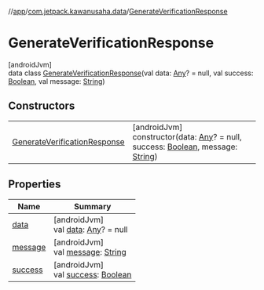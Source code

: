 //[app](../../../index.md)/[com.jetpack.kawanusaha.data](../index.md)/[GenerateVerificationResponse](index.md)

# GenerateVerificationResponse

[androidJvm]\
data class [GenerateVerificationResponse](index.md)(val data: [Any](https://kotlinlang.org/api/latest/jvm/stdlib/kotlin/-any/index.html)? = null, val success: [Boolean](https://kotlinlang.org/api/latest/jvm/stdlib/kotlin/-boolean/index.html), val message: [String](https://kotlinlang.org/api/latest/jvm/stdlib/kotlin/-string/index.html))

## Constructors

| | |
|---|---|
| [GenerateVerificationResponse](-generate-verification-response.md) | [androidJvm]<br>constructor(data: [Any](https://kotlinlang.org/api/latest/jvm/stdlib/kotlin/-any/index.html)? = null, success: [Boolean](https://kotlinlang.org/api/latest/jvm/stdlib/kotlin/-boolean/index.html), message: [String](https://kotlinlang.org/api/latest/jvm/stdlib/kotlin/-string/index.html)) |

## Properties

| Name | Summary |
|---|---|
| [data](data.md) | [androidJvm]<br>val [data](data.md): [Any](https://kotlinlang.org/api/latest/jvm/stdlib/kotlin/-any/index.html)? = null |
| [message](message.md) | [androidJvm]<br>val [message](message.md): [String](https://kotlinlang.org/api/latest/jvm/stdlib/kotlin/-string/index.html) |
| [success](success.md) | [androidJvm]<br>val [success](success.md): [Boolean](https://kotlinlang.org/api/latest/jvm/stdlib/kotlin/-boolean/index.html) |
